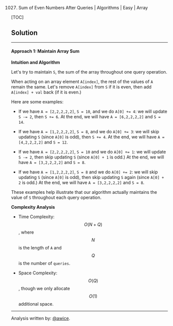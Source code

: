 1027. Sum of Even Numbers After Queries | Algorithms | Easy | Array

[TOC]

## Solution
---
#### Approach 1: Maintain Array Sum

**Intuition and Algorithm**

Let's try to maintain `S`, the sum of the array throughout one query operation.

When acting on an array element `A[index]`, the rest of the values of `A` remain the same.  Let's remove `A[index]` from `S` if it is even, then add `A[index] + val` back (if it is even.)

Here are some examples:

* If we have `A = [2,2,2,2,2]`, `S = 10`, and we do `A[0] += 4`: we will update `S -= 2`, then `S += 6`.  At the end, we will have `A = [6,2,2,2,2]` and `S = 14`.

* If we have `A = [1,2,2,2,2]`, `S = 8`, and we do `A[0] += 3`: we will skip updating `S` (since `A[0]` is odd), then `S += 4`.  At the end, we will have `A = [4,2,2,2,2]` and `S = 12`.

* If we have `A = [2,2,2,2,2]`, `S = 10` and we do `A[0] += 1`: we will update `S -= 2`, then skip updating `S` (since `A[0] + 1` is odd.)  At the end, we will have `A = [3,2,2,2,2]` and `S = 8`.

* If we have `A = [1,2,2,2,2]`, `S = 8` and we do `A[0] += 2`: we will skip updating `S` (since `A[0]` is odd), then skip updating `S` again (since `A[0] + 2` is odd.)  At the end, we will have `A = [3,2,2,2,2]` and `S = 8`.

These examples help illustrate that our algorithm actually maintains the value of `S` throughout each query operation.



**Complexity Analysis**

* Time Complexity:  $$O(N+Q)$$, where $$N$$ is the length of `A` and $$Q$$ is the number of `queries`.

* Space Complexity:  $$O(Q)$$, though we only allocate $$O(1)$$ additional space.




---
Analysis written by: [@awice](https://leetcode.com/awice).
